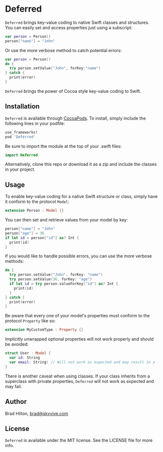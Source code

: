 # Deferred

`Deferred` brings key-value coding to native Swift classes and structures. You can easily set and access properties just using a subscript:
```swift
var person = Person()
person["name"] = "John"
```
Or use the more verbose method to catch potential errors:
```swift
var person = Person()
do {
  try person.setValue("John", forKey:"name")
} catch {
  print(error)
}
```
`Deferred` brings the power of Cocoa style key-value coding to Swift.

## Installation

`Deferred` is available through [CocoaPods](http://cocoapods.org). To install, simply include the following lines in your podfile:
```ruby
use_frameworks!
pod 'Deferred'
```
Be sure to import the module at the top of your .swift files:
```swift
import Deferred
```
Alternatively, clone this repo or download it as a zip and include the classes in your project.

## Usage

To enable key-value coding for a native Swift structure or class, simply have it conform to the protocol `Model`:
```swift
extension Person : Model {}
```
You can then set and retrieve values from your model by key:
```swift
person["name"] = "John"
person["age"] = 36
if let id = person["id"] as? Int {
  print(id)
}
```
If you would like to handle possible errors, you can use the more verbose methods:
```swift
do {
  try person.setValue("John", forKey: "name")
  try person.setValue(36, forKey: "age")
  if let id = try person.valueForKey("id") as? Int {
    print(id)
  }
} catch {
  print(error)
}
```
Be aware that every one of your model's properties must conform to the protocol `Property` like so:
```swift
extension MyCustomType : Property {}
```
Implicitly unwrapped optional properties will not work properly and should be avoided:
```swift
struct User : Model {
  var id: String
  var email: String! // Will not work as expected and may result in a fatal error if set or accessed
}
```
There is another caveat when using classes. If your class inherits from a superclass with private properties, `Deferred` will not work as expected and may fail.
## Author

Brad Hilton, brad@skyvive.com

## License

`Deferred` is available under the MIT license. See the LICENSE file for more info.
